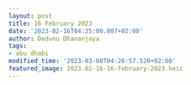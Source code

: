 ```yaml
---
layout: post
title: 16 February 2023
date: '2023-02-16T04:25:00.007+02:00'
author: Dedunu Dhananjaya
tags:
- abu dhabi
modified_time: '2023-03-08T04:26:57.520+02:00'
featured_image: 2023-02-16-16-february-2023.heic
---
```

